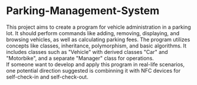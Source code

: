 # Parking-Management-System
This project aims to create a program for vehicle administration in a parking lot. It should perform commands like adding, removing, displaying, and browsing vehicles, as well as calculating parking fees. The program utilizes concepts like classes, inheritance, polymorphism, and basic algorithms. It includes classes such as "Vehicle" with derived classes "Car" and "Motorbike", and a separate "Manager" class for operations.
\
If someone want to develop and apply this program in real-life scenarios, one potential direction suggested is combinning it with NFC devices for self-check-in and self-check-out.
